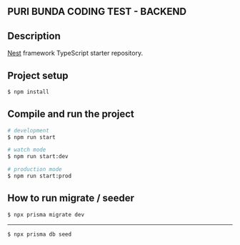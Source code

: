 ## PURI BUNDA CODING TEST - BACKEND

## Description

[Nest](https://github.com/nestjs/nest) framework TypeScript starter repository.

## Project setup

```bash
$ npm install
```

## Compile and run the project

```bash
# development
$ npm run start

# watch mode
$ npm run start:dev

# production mode
$ npm run start:prod
```

## How to run migrate / seeder
```bash
$ npx prisma migrate dev
```
---
```bash
$ npx prisma db seed
```